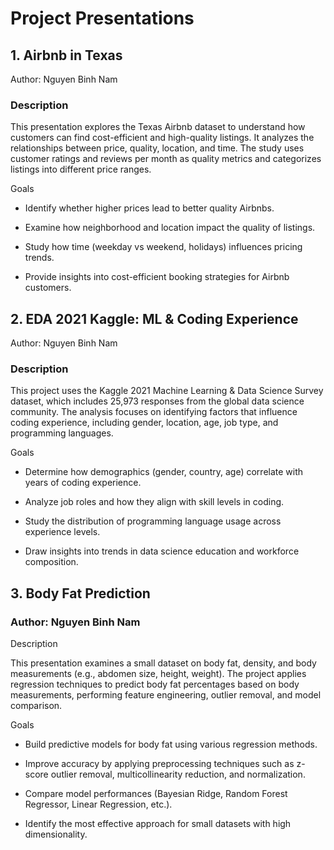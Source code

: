 # Project Presentations
## 1. Airbnb in Texas

Author: Nguyen Binh Nam

### Description

This presentation explores the Texas Airbnb dataset to understand how customers can find cost-efficient and high-quality listings. It analyzes the relationships between price, quality, location, and time. The study uses customer ratings and reviews per month as quality metrics and categorizes listings into different price ranges.

Goals

- Identify whether higher prices lead to better quality Airbnbs.

- Examine how neighborhood and location impact the quality of listings.

- Study how time (weekday vs weekend, holidays) influences pricing trends.

- Provide insights into cost-efficient booking strategies for Airbnb customers.

## 2. EDA 2021 Kaggle: ML & Coding Experience

Author: Nguyen Binh Nam

### Description

This project uses the Kaggle 2021 Machine Learning & Data Science Survey dataset, which includes 25,973 responses from the global data science community. The analysis focuses on identifying factors that influence coding experience, including gender, location, age, job type, and programming languages.

Goals

- Determine how demographics (gender, country, age) correlate with years of coding experience.

- Analyze job roles and how they align with skill levels in coding.

- Study the distribution of programming language usage across experience levels.

- Draw insights into trends in data science education and workforce composition.

## 3. Body Fat Prediction

### Author: Nguyen Binh Nam

Description

This presentation examines a small dataset on body fat, density, and body measurements (e.g., abdomen size, height, weight). The project applies regression techniques to predict body fat percentages based on body measurements, performing feature engineering, outlier removal, and model comparison.

Goals

- Build predictive models for body fat using various regression methods.

- Improve accuracy by applying preprocessing techniques such as z-score outlier removal, multicollinearity reduction, and normalization.

- Compare model performances (Bayesian Ridge, Random Forest Regressor, Linear Regression, etc.).

- Identify the most effective approach for small datasets with high dimensionality.
